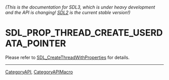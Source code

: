 ###### (This is the documentation for SDL3, which is under heavy development and the API is changing! [SDL2](https://wiki.libsdl.org/SDL2/) is the current stable version!)
# SDL_PROP_THREAD_CREATE_USERDATA_POINTER

Please refer to [SDL_CreateThreadWithProperties](SDL_CreateThreadWithProperties) for details.

----
[CategoryAPI](CategoryAPI), [CategoryAPIMacro](CategoryAPIMacro)


